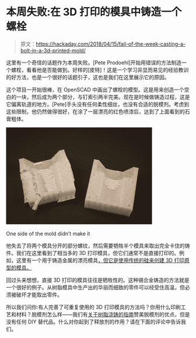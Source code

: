 # 本周失败:在 3D 打印的模具中铸造一个螺栓

> 原文：<https://hackaday.com/2018/04/15/fail-of-the-week-casting-a-bolt-in-a-3d-printed-mold/>

这里有一个奇怪的话题作为本周失败。[Pete Prodoehl]开始用错误的方法制造一个螺栓，看看他是否能做到。好样的[皮特]！这是一个学习非显而易见的经验教训的好方法，也是一个很好的话题引子，这也是我们在这里展示它的原因。

这个项目一开始很棒，在 OpenSCAD 中画出了螺栓的模型。这是用来创造一个空白的一块，然后成为两个部分，与钉索引两半完美。现在是时候做铸造过程，这是它偏离轨道的地方。[Pete]手头没有任何柔性细丝，也没有合适的脱模剂。考虑到这些限制，他仍然做得很好，在涂了一层漂亮的红色喷漆后，达到了上面看到的石膏粗体。

![](img/36623a34d41efd7f7babde0125a90d3a.png)

One side of the mold didn’t make it

他失去了将两个模具分开的部分螺纹，然后需要牺牲半个模具来取出完全卡住的铸件。我们在这里看到了相当多的 3D 打印模具，但它们通常不是直接打印的。例如，这里有一个用于铸造金属的漂亮模具[，但它是使用传统的硅来创建 3D 打印原型的模具。](https://hackaday.com/2018/02/25/casting-metal-parts-and-silicone-molds-from-3d-prints/)

回过头来想想，直接 3D 打印的模具往往是牺牲性的。这种锡合金铸造的方法就是一个很好的例子。从树脂模具中生产出的华丽而细致的零件可以经受住高温，但必须被破坏才能取出零件。

所以我们问你:有人完善了可重复使用的 3D 打印模具的方法吗？你用什么印刷工艺和材料？脱模剂怎么样——我们有[关于树脂浇铸的指南](https://hackaday.com/2016/02/09/learn-resin-casting-techniques-duplicating-plastic-parts/)赞美脱模剂的优点，但是没有任何 DIY 替代品。什么对你起到了释放剂的作用？请在下面的评论中告诉我们。